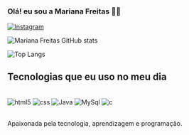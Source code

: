 
### Olá! eu sou a Mariana Freitas 🖐🏻

[![Instagram](https://img.shields.io/badge/Instagram-E4405F?style=for-the-badge&logo=instagram&logoColor=white)](https://www.instagram.com/m1_vulgomari/)

![Mariana Freitas GitHub stats](https://github-readme-stats.vercel.app/api?username=MarianaFreitas02&show_icons=true&theme=dracula)

![Top Langs](https://github-readme-stats.vercel.app/api/top-langs/?username=MarianaFreitas02&hide_progress=true)

## Tecnologias que eu uso no meu dia

<div style="display: inline_block"><br/>
    <img align="center" alt="html5" src= "https://img.shields.io/badge/HTML5-E34F26?style=for-the-badge&logo=html5&logoColor=white"/>
    <img align="center" alt="css" src= "https://img.shields.io/badge/CSS-239120?&style=for-the-badge&logo=css3&logoColor=white"/>
    <img align="center" alt="Java" src= "https://img.shields.io/badge/Java-ED8B00?style=for-the-badge&logo=openjdk&logoColor=white"/>
    <img align="center" alt="MySql" src= "https://img.shields.io/badge/MySQL-00000F?style=for-the-badge&logo=mysql&logoColor=white"/>
    <img align="center" alt="c" src= "https://img.shields.io/badge/C-00599C?style=for-the-badge&logo=c&logoColor=white"/>
    
</div><br/>

Apaixonada pela tecnologia, aprendizagem e programação.


